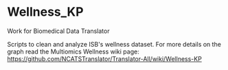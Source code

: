 # Wellness_KP
Work for Biomedical Data Translator

Scripts to clean and analyze ISB's wellness dataset. For more details on the graph read the Multiomics Wellness wiki page: https://github.com/NCATSTranslator/Translator-All/wiki/Wellness-KP
